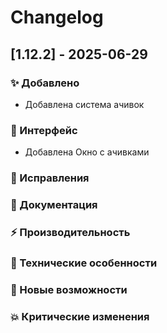 # Changelog


## [﻿1.12.2] - 2025-06-29

### ✨ Добавлено
- Добавлена система ачивок
### 🎨 Интерфейс
- Добавлена Окно с ачивками
### 🐛 Исправления
### 📝 Документация
### ⚡ Производительность
### 🔧 Технические особенности
### 🚀 Новые возможности
### 💥 Критические изменения

